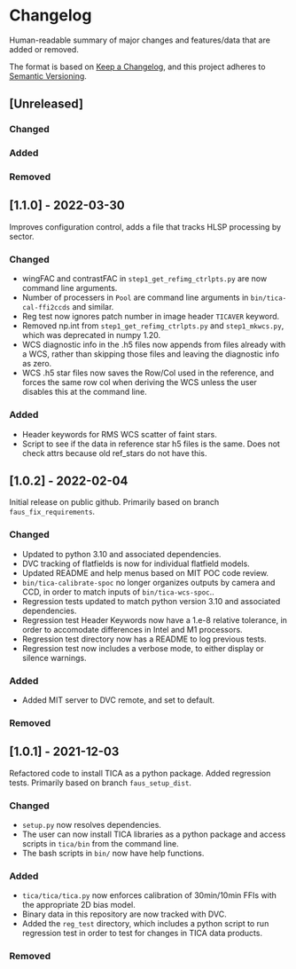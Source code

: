 # Changelog

Human-readable summary of major changes and features/data that are added or removed.

The format is based on [Keep a Changelog](https://keepachangelog.com/en/1.0.0/),
and this project adheres to [Semantic Versioning](https://semver.org/spec/v2.0.0.html).

## [Unreleased]
### Changed
### Added
### Removed

## [1.1.0] - 2022-03-30
Improves configuration control, adds a file that tracks HLSP processing by sector.
### Changed
- wingFAC and contrastFAC in `step1_get_refimg_ctrlpts.py` are now command line arguments.
- Number of processers in `Pool` are command line arguments in `bin/tica-cal-ffi2ccds` and similar.
- Reg test now ignores patch number in image header `TICAVER` keyword.
- Removed np.int from `step1_get_refimg_ctrlpts.py` and `step1_mkwcs.py`, which was deprecated in numpy 1.20.
- WCS diagnostic info in the .h5 files now appends from files already with a WCS, rather than skipping those files and leaving the diagnostic info as zero.
- WCS .h5 star files now saves the Row/Col used in the reference, and forces the same row col when deriving the WCS unless the user disables this at the command line.
### Added
- Header keywords for RMS WCS scatter of faint stars.
- Script to see if the data in reference star h5 files is the same.  Does not check attrs because old ref_stars do not have this.

## [1.0.2] - 2022-02-04
Initial release on public github.  Primarily based on branch `faus_fix_requirements`.
### Changed
- Updated to python 3.10 and associated dependencies.
- DVC tracking of flatfields is now for individual flatfield models.
- Updated README and help menus based on MIT POC code review.
- `bin/tica-calibrate-spoc` no longer organizes outputs by camera and CCD, in order to match inputs of `bin/tica-wcs-spoc`..
- Regression tests updated to match python version 3.10 and associated dependencies.
- Regression test Header Keywords now have a 1.e-8 relative tolerance, in order to accomodate differences in Intel and M1 processors.
- Regression test directory now has a README to  log previous tests.
- Regression test now includes a verbose mode, to either display or silence warnings.
### Added
- Added MIT server to DVC remote, and set to default.
### Removed


## [1.0.1] - 2021-12-03
Refactored code to install TICA as a python package.  Added regression tests.  Primarily based on branch `faus_setup_dist`.
### Changed
- `setup.py` now resolves dependencies.
- The user can now install TICA libraries as a python package and access scripts in `tica/bin` from the command line.
- The bash scripts in `bin/` now have help functions.
### Added
- `tica/tica/tica.py` now enforces calibration of 30min/10min FFIs with the appropriate 2D bias model.
- Binary data in this repository are now tracked with DVC.
- Added the `reg_test` directory, which includes a python script to run regression test in order to test for changes in TICA data products.
### Removed
